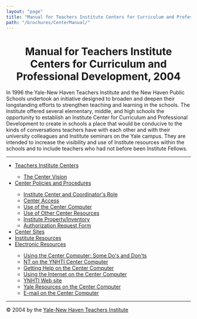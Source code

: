 ```yaml
---
layout: "page"
title: "Manual for Teachers Institute Centers for Curriculum and Professional Development, 2004"
path: "/brochures/CenterManual/"
---
```

<main>
<title>Manual for Teachers Institute Centers for Curriculum and Professional Development, 2004</title>
<meta content="" name="ynhtindex"/>
<center><b><h1>Manual for Teachers Institute Centers for Curriculum and Professional Development, 2004</h1></b></center>
<p>In 1996 the Yale-New Haven Teachers Institute and the New Haven Public Schools undertook an initiative designed to broaden and deepen their longstanding efforts to strengthen teaching and learning in the schools. The Institute offered several elementary, middle, and high schools the opportunity to establish an Institute Center for Curriculum and Professional Development to create in schools a place that would be conducive to the kinds of conversations teachers have with each other and with their university colleagues and Institute seminars on the Yale campus. They are intended to increase the visibility and use of Institute resources within the schools and to include teachers who had not before been Institute Fellows.</p>
<hr width="100%"/>
<ul>
    <li><a href="/brochures/CenterManual/TICenters.html">Teachers Institute Centers</a></li></li>
    <ul>
        <li><a href="/brochures/CenterManual/TICenters.html#a">The Center Vision</a></li></li>
    </ul>
    <li><a href="/brochures/CenterManual/CenterPolicies.html">Center Policies and Procedures</a></li></li>
    <ul>
        <li><a href="/brochures/CenterManual/CenterPolicies.html#a">Institute Center and Coordinator's Role</a></li>
        <li><a href="/brochures/CenterManual/CenterPolicies.html#b">Center Access</a></li>
        <li><a href="/brochures/CenterManual/CenterPolicies.html#c">Use of the Center Computer</a></li>
        <li><a href="/brochures/CenterManual/CenterPolicies.html#d">Use of Other Center Resources</a></li>
        <li><a href="/brochures/CenterManual/CenterPolicies.html#e">Institute Property/Inventory</a></li>
        <li><a href="/brochures/CenterManual/CenterPolicies.html#f">Authorization Request Form</a></li>
    </ul>
    <li><a href="/brochures/CenterManul/CenterSites.html">Center Sites</a></li>
    <li><a href="/brochures/CenterManul/InstituteResources.html">Institute Resources</a></li>
    <li><a href="/brochures/CenterManul/ElectronicResources.html">Electronic Resources</a></li>
    <ul>
        <li><a href="/brochures/CenterManual/ElectronicResources.html#a">Using the Center Computer: Some Do's and Don'ts</a></li>
        <li><a href="/brochures/CenterManual/ElectronicResources.html#b">NT on the YNHTI Center Computer</a></li>
        <li><a href="/brochures/CenterManual/ElectronicResources.html#c">Getting Help on the Center Computer</a></li>
        <li><a href="/brochures/CenterManual/ElectronicResources.html#d">Using the Internet on the Center Computer</a></li>
        <li><a href="/brochures/CenterManual/ElectronicResources.html#e">YNHTI Web site</a></li>
        <li><a href="/brochures/CenterManual/ElectronicResources.html#f">Yale Resources on the Center Computer</a></li>
        <li><a href="/brochures/CenterManual/ElectronicResources.html#g">E-mail on the Center Computer</a></li>
    </ul>
</ul>
<hr/>
© 2004 by the <a href="/">Yale-New Haven Teachers Institute</a></li>
</main>